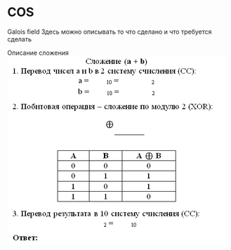 ﻿# COS
Galois field
Здесь можно описывать то что сделано и что требуется сделать

Описание сложения  
![alt text](https://github.com/Den2505/COS/blob/master/imgAdd.png)
